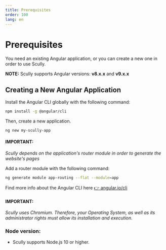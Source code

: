 ```yaml
---
title: Prerequisites
order: 100
lang: en
---
```


# Prerequisites

You need an existing Angular application, or you can create a new one in order to use Scully.

**NOTE:** Scully supports Angular versions: **v8.x.x** and **v9.x.x**

## Creating a New Angular Application

Install the Angular CLI globally with the following command:

```bash
npm install -g @angular/cli
```

Then, create a new application.

```bash
ng new my-scully-app
```

#### IMPORTANT:

_Scully depends on the application's router module in order to generate the website's pages_

Add a router module with the following command:

```bash
ng generate module app-routing --flat --module=app
```

Find more info about the Angular CLI here [👉 angular.io/cli](https://angular.io/cli)

#### IMPORTANT:

_Scully uses Chromium. Therefore, your Operating System, as well as its administrator rights must allow its installation and execution._

### Node version:

- Scully supports Node.js 10 or higher.
